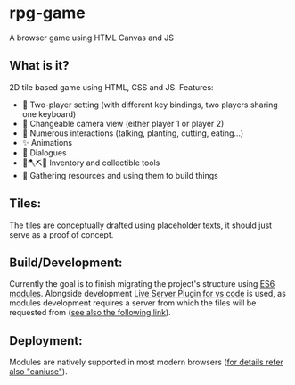 # rpg-game
A browser game using HTML Canvas and JS

## What is it?
2D tile based game using HTML, CSS and JS. Features:

* 🔗 Two-player setting (with different key bindings, two players sharing one keyboard)
* 🎥 Changeable camera view (either player 1 or player 2) 
* 💖 Numerous interactions (talking, planting, cutting, eating...)
* ✨ Animations
* 💬 Dialogues
* 👛🪓⛏️🔨 Inventory and collectible tools
* 🤗 Gathering resources and using them to build things

## Tiles:

The tiles are conceptually drafted using placeholder texts, it should just serve as a proof of concept.

## Build/Development:
Currently the goal is to finish migrating the project's structure using [ES6 modules](https://developer.mozilla.org/en-US/docs/Web/JavaScript/Guide/Modules).
Alongside development [Live Server Plugin for vs code](https://marketplace.visualstudio.com/items?itemName=ritwickdey.LiveServer) is used, as modules development requires a server from which the files will be requested from ([see also the following link](https://developer.mozilla.org/en-US/docs/Web/JavaScript/Guide/Modules#other_differences_between_modules_and_standard_scripts)).

## Deployment:
Modules are natively supported in most modern browsers ([for details refer also "caniuse"](https://caniuse.com/es6-module)).
